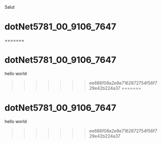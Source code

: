 Salut



# dotNet5781_00_9106_7647
=======

# dotNet5781_00_9106_7647
hello world
>>>>>>> ee686f08a2e8e7162872754f56f729e42b224a37
=======

# dotNet5781_00_9106_7647
hello world
>>>>>>> ee686f08a2e8e7162872754f56f729e42b224a37

